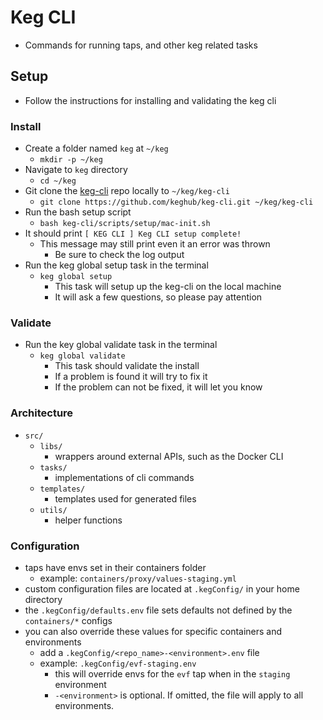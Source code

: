# Keg CLI
* Commands for running taps, and other keg related tasks

## Setup
* Follow the instructions for installing and validating the keg cli

### Install
* Create a folder named `keg` at `~/keg`
  * `mkdir -p ~/keg`
* Navigate to `keg` directory
  * `cd ~/keg`
* Git clone the [keg-cli](https://github.com/keghub/keg-cli.git) repo locally to `~/keg/keg-cli`
  * `git clone https://github.com/keghub/keg-cli.git ~/keg/keg-cli`
* Run the bash setup script
  * `bash keg-cli/scripts/setup/mac-init.sh`
* It should print `[ KEG CLI ] Keg CLI setup complete!`
  * This message may still print even it an error was thrown
    * Be sure to check the log output
* Run the keg global setup task in the terminal
  * `keg global setup`
    * This task will setup up the keg-cli on the local machine
    * It will ask a few questions, so please pay attention

### Validate
* Run the key global validate task in the terminal
  * `keg global validate`
    * This task should validate the install
    * If a problem is found it will try to fix it
    * If the problem can not be fixed, it will let you know

### Architecture
* `src/`
  * `libs/`
    * wrappers around external APIs, such as the Docker CLI
  * `tasks/`
    * implementations of cli commands
  * `templates/`
    * templates used for generated files
  * `utils/`
    * helper functions 

### Configuration
* taps have envs set in their containers folder
  * example: `containers/proxy/values-staging.yml`
* custom configuration files are located at `.kegConfig/` in your home directory
* the `.kegConfig/defaults.env` file sets defaults not defined by the `containers/*` configs
* you can also override these values for specific containers and environments
  * add a `.kegConfig/<repo_name>-<environment>.env` file 
  * example: `.kegConfig/evf-staging.env`
    * this will override envs for the `evf` tap when in the `staging` environment
    * `-<environment>` is optional. If omitted, the file will apply to all environments.
